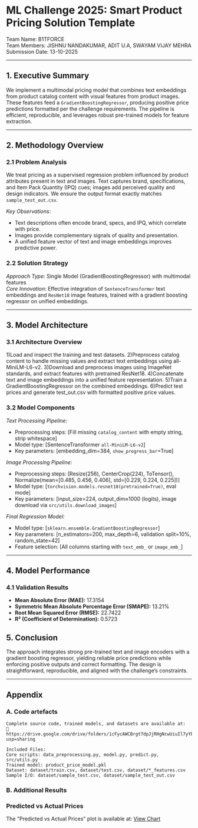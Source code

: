# ML Challenge 2025: Smart Product Pricing Solution Template 
 
 Team Name: B1TFORCE  
 Team Members: JISHNU NANDAKUMAR, ADIT U.A, SWAYAM VIJAY MEHRA  
 Submission Date: 13-10-2025
 
 --- 
 
 ## 1. Executive Summary 
 We implement a multimodal pricing model that combines text embeddings from product catalog content with visual features from product images. These features feed a `GradientBoostingRegressor`, producing positive price predictions formatted per the challenge requirements. The pipeline is efficient, reproducible, and leverages robust pre-trained models for feature extraction. 
 
 --- 
 
 ## 2. Methodology Overview 
 
 ### 2.1 Problem Analysis 
 We treat pricing as a supervised regression problem influenced by product attributes present in text and images. Text captures brand, specifications, and Item Pack Quantity (IPQ) cues; images add perceived quality and design indicators. We ensure the output format exactly matches `sample_test_out.csv`. 
 
 *Key Observations:* 
 - Text descriptions often encode brand, specs, and IPQ, which correlate with price. 
 - Images provide complementary signals of quality and presentation. 
 - A unified feature vector of text and image embeddings improves predictive power. 
 
 ### 2.2 Solution Strategy 
 *Approach Type:* Single Model (GradientBoostingRegressor) with multimodal features  
 *Core Innovation:* Effective integration of `SentenceTransformer` text embeddings and `ResNet18` image features, trained with a gradient boosting regressor on unified embeddings. 
 
 --- 
 
 ## 3. Model Architecture 
 
 ### 3.1 Architecture Overview 
 1)Load and inspect the training and test datasets.
 2)Preprocess catalog content to handle missing values and extract text embeddings using all-MiniLM-L6-v2.
 3)Download and preprocess images using ImageNet standards, and extract features with pretrained ResNet18.
 4)Concatenate text and image embeddings into a unified feature representation.
 5)Train a GradientBoostingRegressor on the combined embeddings.
 6)Predict test prices and generate test_out.csv with formatted positive price values.
 
 ### 3.2 Model Components 
 
 *Text Processing Pipeline:* 
 - Preprocessing steps: [Fill missing `catalog_content` with empty string, strip whitespace] 
 - Model type: [SentenceTransformer `all-MiniLM-L6-v2`] 
 - Key parameters: [embedding_dim=384, `show_progress_bar`=True] 
 
 *Image Processing Pipeline:* 
 - Preprocessing steps: [Resize(256), CenterCrop(224), ToTensor(), Normalize(mean=[0.485, 0.456, 0.406], std=[0.229, 0.224, 0.225])] 
 - Model type: [`torchvision.models.resnet18(pretrained=True)`, eval mode] 
 - Key parameters: [input_size=224, output_dim≈1000 (logits), image download via `src/utils.download_images`] 
 
 *Final Regression Model:* 
 - Model type: [`sklearn.ensemble.GradientBoostingRegressor`] 
 - Key parameters: [n_estimators=200, max_depth=6, validation split=10%, random_state=42] 
 - Feature selection: [All columns starting with `text_emb_` or `image_emb_`] 
 
 --- 
 
 ## 4. Model Performance 
 
 ### 4.1 Validation Results 
- **Mean Absolute Error (MAE):** 17.3154
- **Symmetric Mean Absolute Percentage Error (SMAPE):** 13.21%
- **Root Mean Squared Error (RMSE):** 22.7422
- **R² (Coefficient of Determination):** 0.5723

 
 ## 5. Conclusion 
 The approach integrates strong pre-trained text and image encoders with a gradient boosting regressor, yielding reliable price predictions while enforcing positive outputs and correct formatting. The design is straightforward, reproducible, and aligned with the challenge’s constraints. 
 
 --- 
 
 ## Appendix 
 
 ### A. Code artefacts 
    Complete source code, trained models, and datasets are available at:
    🔗 https://drive.google.com/drive/folders/1cFycAWCBrgt7dpJjRHgNcwUiuIl7yYba?usp=sharing

    Included Files:
    Core scripts: data_preprocessing.py, model.py, predict.py, src/utils.py
    Trained model: product_price_model.pkl
    Dataset: dataset/train.csv, dataset/test.csv, dataset/*_features.csv
    Sample I/O: dataset/sample_test.csv, dataset/sample_test_out.csv

 ### B. Additional Results  
 ### Predicted vs Actual Prices

The "Predicted vs Actual Prices" plot is available at:
[View Chart](https://drive.google.com/file/d/1H-UI8aoRLj11jy8sNMXy6LN3imx4vw70/view?usp=sharing)

 
 